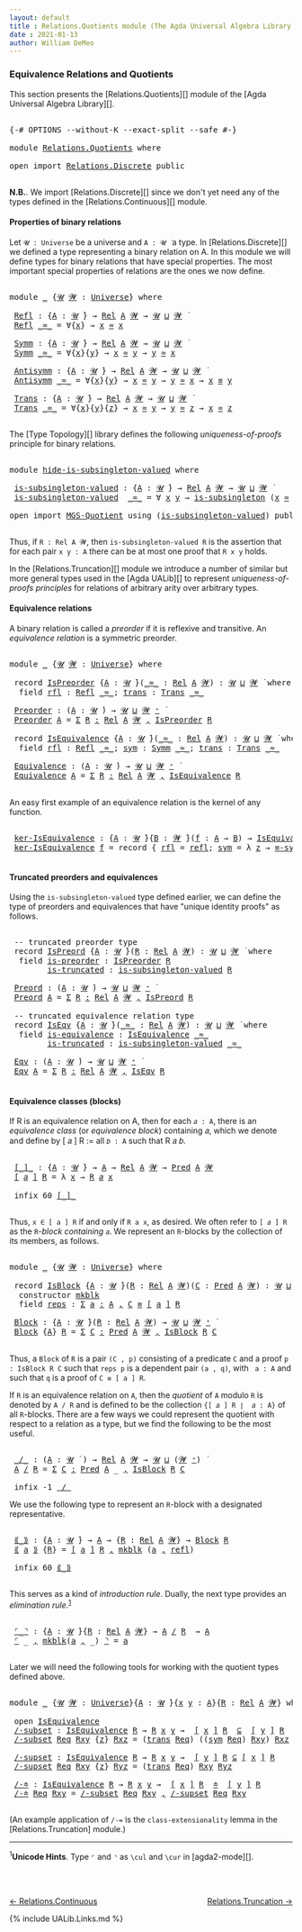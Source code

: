 ```yaml
---
layout: default
title : Relations.Quotients module (The Agda Universal Algebra Library)
date : 2021-01-13
author: William DeMeo
---
```


### <a id="equivalence-relations-and-quotients">Equivalence Relations and Quotients</a>

This section presents the [Relations.Quotients][] module of the [Agda Universal Algebra Library][].

<pre class="Agda">

<a id="342" class="Symbol">{-#</a> <a id="346" class="Keyword">OPTIONS</a> <a id="354" class="Pragma">--without-K</a> <a id="366" class="Pragma">--exact-split</a> <a id="380" class="Pragma">--safe</a> <a id="387" class="Symbol">#-}</a>

<a id="392" class="Keyword">module</a> <a id="399" href="Relations.Quotients.html" class="Module">Relations.Quotients</a> <a id="419" class="Keyword">where</a>

<a id="426" class="Keyword">open</a> <a id="431" class="Keyword">import</a> <a id="438" href="Relations.Discrete.html" class="Module">Relations.Discrete</a> <a id="457" class="Keyword">public</a>

</pre>

**N.B.**. We import [Relations.Discrete][] since we don't yet need any of the types defined in the [Relations.Continuous][] module.


#### <a id="properties-of-binary-relations">Properties of binary relations</a>

Let `𝓤 : Universe` be a universe and `A : 𝓤 ̇` a type.  In [Relations.Discrete][] we defined a type representing a binary relation on A.  In this module we will define types for binary relations that have special properties. The most important special properties of relations are the ones we now define.

<pre class="Agda">

<a id="1010" class="Keyword">module</a> <a id="1017" href="Relations.Quotients.html#1017" class="Module">_</a> <a id="1019" class="Symbol">{</a><a id="1020" href="Relations.Quotients.html#1020" class="Bound">𝓤</a> <a id="1022" href="Relations.Quotients.html#1022" class="Bound">𝓦</a> <a id="1024" class="Symbol">:</a> <a id="1026" href="Universes.html#205" class="Postulate">Universe</a><a id="1034" class="Symbol">}</a> <a id="1036" class="Keyword">where</a>

 <a id="1044" href="Relations.Quotients.html#1044" class="Function">Refl</a> <a id="1049" class="Symbol">:</a> <a id="1051" class="Symbol">{</a><a id="1052" href="Relations.Quotients.html#1052" class="Bound">A</a> <a id="1054" class="Symbol">:</a> <a id="1056" href="Relations.Quotients.html#1020" class="Bound">𝓤</a> <a id="1058" href="Universes.html#403" class="Function Operator">̇</a><a id="1059" class="Symbol">}</a> <a id="1061" class="Symbol">→</a> <a id="1063" href="Relations.Discrete.html#6780" class="Function">Rel</a> <a id="1067" href="Relations.Quotients.html#1052" class="Bound">A</a> <a id="1069" href="Relations.Quotients.html#1022" class="Bound">𝓦</a> <a id="1071" class="Symbol">→</a> <a id="1073" href="Relations.Quotients.html#1020" class="Bound">𝓤</a> <a id="1075" href="Agda.Primitive.html#636" class="Primitive Operator">⊔</a> <a id="1077" href="Relations.Quotients.html#1022" class="Bound">𝓦</a> <a id="1079" href="Universes.html#403" class="Function Operator">̇</a>
 <a id="1082" href="Relations.Quotients.html#1044" class="Function">Refl</a> <a id="1087" href="Relations.Quotients.html#1087" class="Bound Operator">_≈_</a> <a id="1091" class="Symbol">=</a> <a id="1093" class="Symbol">∀{</a><a id="1095" href="Relations.Quotients.html#1095" class="Bound">x</a><a id="1096" class="Symbol">}</a> <a id="1098" class="Symbol">→</a> <a id="1100" href="Relations.Quotients.html#1095" class="Bound">x</a> <a id="1102" href="Relations.Quotients.html#1087" class="Bound Operator">≈</a> <a id="1104" href="Relations.Quotients.html#1095" class="Bound">x</a>

 <a id="1108" href="Relations.Quotients.html#1108" class="Function">Symm</a> <a id="1113" class="Symbol">:</a> <a id="1115" class="Symbol">{</a><a id="1116" href="Relations.Quotients.html#1116" class="Bound">A</a> <a id="1118" class="Symbol">:</a> <a id="1120" href="Relations.Quotients.html#1020" class="Bound">𝓤</a> <a id="1122" href="Universes.html#403" class="Function Operator">̇</a><a id="1123" class="Symbol">}</a> <a id="1125" class="Symbol">→</a> <a id="1127" href="Relations.Discrete.html#6780" class="Function">Rel</a> <a id="1131" href="Relations.Quotients.html#1116" class="Bound">A</a> <a id="1133" href="Relations.Quotients.html#1022" class="Bound">𝓦</a> <a id="1135" class="Symbol">→</a> <a id="1137" href="Relations.Quotients.html#1020" class="Bound">𝓤</a> <a id="1139" href="Agda.Primitive.html#636" class="Primitive Operator">⊔</a> <a id="1141" href="Relations.Quotients.html#1022" class="Bound">𝓦</a> <a id="1143" href="Universes.html#403" class="Function Operator">̇</a>
 <a id="1146" href="Relations.Quotients.html#1108" class="Function">Symm</a> <a id="1151" href="Relations.Quotients.html#1151" class="Bound Operator">_≈_</a> <a id="1155" class="Symbol">=</a> <a id="1157" class="Symbol">∀{</a><a id="1159" href="Relations.Quotients.html#1159" class="Bound">x</a><a id="1160" class="Symbol">}{</a><a id="1162" href="Relations.Quotients.html#1162" class="Bound">y</a><a id="1163" class="Symbol">}</a> <a id="1165" class="Symbol">→</a> <a id="1167" href="Relations.Quotients.html#1159" class="Bound">x</a> <a id="1169" href="Relations.Quotients.html#1151" class="Bound Operator">≈</a> <a id="1171" href="Relations.Quotients.html#1162" class="Bound">y</a> <a id="1173" class="Symbol">→</a> <a id="1175" href="Relations.Quotients.html#1162" class="Bound">y</a> <a id="1177" href="Relations.Quotients.html#1151" class="Bound Operator">≈</a> <a id="1179" href="Relations.Quotients.html#1159" class="Bound">x</a>

 <a id="1183" href="Relations.Quotients.html#1183" class="Function">Antisymm</a> <a id="1192" class="Symbol">:</a> <a id="1194" class="Symbol">{</a><a id="1195" href="Relations.Quotients.html#1195" class="Bound">A</a> <a id="1197" class="Symbol">:</a> <a id="1199" href="Relations.Quotients.html#1020" class="Bound">𝓤</a> <a id="1201" href="Universes.html#403" class="Function Operator">̇</a><a id="1202" class="Symbol">}</a> <a id="1204" class="Symbol">→</a> <a id="1206" href="Relations.Discrete.html#6780" class="Function">Rel</a> <a id="1210" href="Relations.Quotients.html#1195" class="Bound">A</a> <a id="1212" href="Relations.Quotients.html#1022" class="Bound">𝓦</a> <a id="1214" class="Symbol">→</a> <a id="1216" href="Relations.Quotients.html#1020" class="Bound">𝓤</a> <a id="1218" href="Agda.Primitive.html#636" class="Primitive Operator">⊔</a> <a id="1220" href="Relations.Quotients.html#1022" class="Bound">𝓦</a> <a id="1222" href="Universes.html#403" class="Function Operator">̇</a>
 <a id="1225" href="Relations.Quotients.html#1183" class="Function">Antisymm</a> <a id="1234" href="Relations.Quotients.html#1234" class="Bound Operator">_≈_</a> <a id="1238" class="Symbol">=</a> <a id="1240" class="Symbol">∀{</a><a id="1242" href="Relations.Quotients.html#1242" class="Bound">x</a><a id="1243" class="Symbol">}{</a><a id="1245" href="Relations.Quotients.html#1245" class="Bound">y</a><a id="1246" class="Symbol">}</a> <a id="1248" class="Symbol">→</a> <a id="1250" href="Relations.Quotients.html#1242" class="Bound">x</a> <a id="1252" href="Relations.Quotients.html#1234" class="Bound Operator">≈</a> <a id="1254" href="Relations.Quotients.html#1245" class="Bound">y</a> <a id="1256" class="Symbol">→</a> <a id="1258" href="Relations.Quotients.html#1245" class="Bound">y</a> <a id="1260" href="Relations.Quotients.html#1234" class="Bound Operator">≈</a> <a id="1262" href="Relations.Quotients.html#1242" class="Bound">x</a> <a id="1264" class="Symbol">→</a> <a id="1266" href="Relations.Quotients.html#1242" class="Bound">x</a> <a id="1268" href="Overture.Equality.html#2388" class="Datatype Operator">≡</a> <a id="1270" href="Relations.Quotients.html#1245" class="Bound">y</a>

 <a id="1274" href="Relations.Quotients.html#1274" class="Function">Trans</a> <a id="1280" class="Symbol">:</a> <a id="1282" class="Symbol">{</a><a id="1283" href="Relations.Quotients.html#1283" class="Bound">A</a> <a id="1285" class="Symbol">:</a> <a id="1287" href="Relations.Quotients.html#1020" class="Bound">𝓤</a> <a id="1289" href="Universes.html#403" class="Function Operator">̇</a><a id="1290" class="Symbol">}</a> <a id="1292" class="Symbol">→</a> <a id="1294" href="Relations.Discrete.html#6780" class="Function">Rel</a> <a id="1298" href="Relations.Quotients.html#1283" class="Bound">A</a> <a id="1300" href="Relations.Quotients.html#1022" class="Bound">𝓦</a> <a id="1302" class="Symbol">→</a> <a id="1304" href="Relations.Quotients.html#1020" class="Bound">𝓤</a> <a id="1306" href="Agda.Primitive.html#636" class="Primitive Operator">⊔</a> <a id="1308" href="Relations.Quotients.html#1022" class="Bound">𝓦</a> <a id="1310" href="Universes.html#403" class="Function Operator">̇</a>
 <a id="1313" href="Relations.Quotients.html#1274" class="Function">Trans</a> <a id="1319" href="Relations.Quotients.html#1319" class="Bound Operator">_≈_</a> <a id="1323" class="Symbol">=</a> <a id="1325" class="Symbol">∀{</a><a id="1327" href="Relations.Quotients.html#1327" class="Bound">x</a><a id="1328" class="Symbol">}{</a><a id="1330" href="Relations.Quotients.html#1330" class="Bound">y</a><a id="1331" class="Symbol">}{</a><a id="1333" href="Relations.Quotients.html#1333" class="Bound">z</a><a id="1334" class="Symbol">}</a> <a id="1336" class="Symbol">→</a> <a id="1338" href="Relations.Quotients.html#1327" class="Bound">x</a> <a id="1340" href="Relations.Quotients.html#1319" class="Bound Operator">≈</a> <a id="1342" href="Relations.Quotients.html#1330" class="Bound">y</a> <a id="1344" class="Symbol">→</a> <a id="1346" href="Relations.Quotients.html#1330" class="Bound">y</a> <a id="1348" href="Relations.Quotients.html#1319" class="Bound Operator">≈</a> <a id="1350" href="Relations.Quotients.html#1333" class="Bound">z</a> <a id="1352" class="Symbol">→</a> <a id="1354" href="Relations.Quotients.html#1327" class="Bound">x</a> <a id="1356" href="Relations.Quotients.html#1319" class="Bound Operator">≈</a> <a id="1358" href="Relations.Quotients.html#1333" class="Bound">z</a>

</pre>

The [Type Topology][] library defines the following *uniqueness-of-proofs* principle for binary relations.

<pre class="Agda">

<a id="1495" class="Keyword">module</a> <a id="hide-is-subsingleton-valued"></a><a id="1502" href="Relations.Quotients.html#1502" class="Module">hide-is-subsingleton-valued</a> <a id="1530" class="Keyword">where</a>

 <a id="hide-is-subsingleton-valued.is-subsingleton-valued"></a><a id="1538" href="Relations.Quotients.html#1538" class="Function">is-subsingleton-valued</a> <a id="1561" class="Symbol">:</a> <a id="1563" class="Symbol">{</a><a id="1564" href="Relations.Quotients.html#1564" class="Bound">A</a> <a id="1566" class="Symbol">:</a> <a id="1568" href="Universes.html#260" class="Generalizable">𝓤</a> <a id="1570" href="Universes.html#403" class="Function Operator">̇</a><a id="1571" class="Symbol">}</a> <a id="1573" class="Symbol">→</a> <a id="1575" href="Relations.Discrete.html#6780" class="Function">Rel</a> <a id="1579" href="Relations.Quotients.html#1564" class="Bound">A</a> <a id="1581" href="Universes.html#264" class="Generalizable">𝓦</a> <a id="1583" class="Symbol">→</a> <a id="1585" href="Universes.html#260" class="Generalizable">𝓤</a> <a id="1587" href="Agda.Primitive.html#636" class="Primitive Operator">⊔</a> <a id="1589" href="Universes.html#264" class="Generalizable">𝓦</a> <a id="1591" href="Universes.html#403" class="Function Operator">̇</a>
 <a id="1594" href="Relations.Quotients.html#1538" class="Function">is-subsingleton-valued</a>  <a id="1618" href="Relations.Quotients.html#1618" class="Bound Operator">_≈_</a> <a id="1622" class="Symbol">=</a> <a id="1624" class="Symbol">∀</a> <a id="1626" href="Relations.Quotients.html#1626" class="Bound">x</a> <a id="1628" href="Relations.Quotients.html#1628" class="Bound">y</a> <a id="1630" class="Symbol">→</a> <a id="1632" href="MGS-Basic-UF.html#743" class="Function">is-subsingleton</a> <a id="1648" class="Symbol">(</a><a id="1649" href="Relations.Quotients.html#1626" class="Bound">x</a> <a id="1651" href="Relations.Quotients.html#1618" class="Bound Operator">≈</a> <a id="1653" href="Relations.Quotients.html#1628" class="Bound">y</a><a id="1654" class="Symbol">)</a>

<a id="1657" class="Keyword">open</a> <a id="1662" class="Keyword">import</a> <a id="1669" href="MGS-Quotient.html" class="Module">MGS-Quotient</a> <a id="1682" class="Keyword">using</a> <a id="1688" class="Symbol">(</a><a id="1689" href="MGS-Quotient.html#398" class="Function">is-subsingleton-valued</a><a id="1711" class="Symbol">)</a> <a id="1713" class="Keyword">public</a>

</pre>

Thus, if `R : Rel A 𝓦`, then `is-subsingleton-valued R` is the assertion that for each pair `x y : A` there can be at most one proof that `R x y` holds.

In the [Relations.Truncation][] module we introduce a number of similar but more general types used in the [Agda UALib][] to represent *uniqueness-of-proofs principles* for relations of arbitrary arity over arbitrary types.


#### <a id="equivalence-classes">Equivalence relations</a>

A binary relation is called a *preorder* if it is reflexive and transitive. An *equivalence relation* is a symmetric preorder.


<pre class="Agda">

<a id="2316" class="Keyword">module</a> <a id="2323" href="Relations.Quotients.html#2323" class="Module">_</a> <a id="2325" class="Symbol">{</a><a id="2326" href="Relations.Quotients.html#2326" class="Bound">𝓤</a> <a id="2328" href="Relations.Quotients.html#2328" class="Bound">𝓦</a> <a id="2330" class="Symbol">:</a> <a id="2332" href="Universes.html#205" class="Postulate">Universe</a><a id="2340" class="Symbol">}</a> <a id="2342" class="Keyword">where</a>

 <a id="2350" class="Keyword">record</a> <a id="2357" href="Relations.Quotients.html#2357" class="Record">IsPreorder</a> <a id="2368" class="Symbol">{</a><a id="2369" href="Relations.Quotients.html#2369" class="Bound">A</a> <a id="2371" class="Symbol">:</a> <a id="2373" href="Relations.Quotients.html#2326" class="Bound">𝓤</a> <a id="2375" href="Universes.html#403" class="Function Operator">̇</a><a id="2376" class="Symbol">}(</a><a id="2378" href="Relations.Quotients.html#2378" class="Bound Operator">_≈_</a> <a id="2382" class="Symbol">:</a> <a id="2384" href="Relations.Discrete.html#6780" class="Function">Rel</a> <a id="2388" href="Relations.Quotients.html#2369" class="Bound">A</a> <a id="2390" href="Relations.Quotients.html#2328" class="Bound">𝓦</a><a id="2391" class="Symbol">)</a> <a id="2393" class="Symbol">:</a> <a id="2395" href="Relations.Quotients.html#2326" class="Bound">𝓤</a> <a id="2397" href="Agda.Primitive.html#636" class="Primitive Operator">⊔</a> <a id="2399" href="Relations.Quotients.html#2328" class="Bound">𝓦</a> <a id="2401" href="Universes.html#403" class="Function Operator">̇</a> <a id="2403" class="Keyword">where</a>
  <a id="2411" class="Keyword">field</a> <a id="2417" href="Relations.Quotients.html#2417" class="Field">rfl</a> <a id="2421" class="Symbol">:</a> <a id="2423" href="Relations.Quotients.html#1044" class="Function">Refl</a> <a id="2428" href="Relations.Quotients.html#2378" class="Bound Operator">_≈_</a><a id="2431" class="Symbol">;</a> <a id="2433" href="Relations.Quotients.html#2433" class="Field">trans</a> <a id="2439" class="Symbol">:</a> <a id="2441" href="Relations.Quotients.html#1274" class="Function">Trans</a> <a id="2447" href="Relations.Quotients.html#2378" class="Bound Operator">_≈_</a>

 <a id="2453" href="Relations.Quotients.html#2453" class="Function">Preorder</a> <a id="2462" class="Symbol">:</a> <a id="2464" class="Symbol">(</a><a id="2465" href="Relations.Quotients.html#2465" class="Bound">A</a> <a id="2467" class="Symbol">:</a> <a id="2469" href="Relations.Quotients.html#2326" class="Bound">𝓤</a> <a id="2471" href="Universes.html#403" class="Function Operator">̇</a><a id="2472" class="Symbol">)</a> <a id="2474" class="Symbol">→</a> <a id="2476" href="Relations.Quotients.html#2326" class="Bound">𝓤</a> <a id="2478" href="Agda.Primitive.html#636" class="Primitive Operator">⊔</a> <a id="2480" href="Relations.Quotients.html#2328" class="Bound">𝓦</a> <a id="2482" href="Universes.html#181" class="Primitive Operator">⁺</a> <a id="2484" href="Universes.html#403" class="Function Operator">̇</a>
 <a id="2487" href="Relations.Quotients.html#2453" class="Function">Preorder</a> <a id="2496" href="Relations.Quotients.html#2496" class="Bound">A</a> <a id="2498" class="Symbol">=</a> <a id="2500" href="MGS-MLTT.html#3074" class="Function">Σ</a> <a id="2502" href="Relations.Quotients.html#2502" class="Bound">R</a> <a id="2504" href="MGS-MLTT.html#3074" class="Function">꞉</a> <a id="2506" href="Relations.Discrete.html#6780" class="Function">Rel</a> <a id="2510" href="Relations.Quotients.html#2496" class="Bound">A</a> <a id="2512" href="Relations.Quotients.html#2328" class="Bound">𝓦</a> <a id="2514" href="MGS-MLTT.html#3074" class="Function">,</a> <a id="2516" href="Relations.Quotients.html#2357" class="Record">IsPreorder</a> <a id="2527" href="Relations.Quotients.html#2502" class="Bound">R</a>

 <a id="2531" class="Keyword">record</a> <a id="2538" href="Relations.Quotients.html#2538" class="Record">IsEquivalence</a> <a id="2552" class="Symbol">{</a><a id="2553" href="Relations.Quotients.html#2553" class="Bound">A</a> <a id="2555" class="Symbol">:</a> <a id="2557" href="Relations.Quotients.html#2326" class="Bound">𝓤</a> <a id="2559" href="Universes.html#403" class="Function Operator">̇</a><a id="2560" class="Symbol">}(</a><a id="2562" href="Relations.Quotients.html#2562" class="Bound Operator">_≈_</a> <a id="2566" class="Symbol">:</a> <a id="2568" href="Relations.Discrete.html#6780" class="Function">Rel</a> <a id="2572" href="Relations.Quotients.html#2553" class="Bound">A</a> <a id="2574" href="Relations.Quotients.html#2328" class="Bound">𝓦</a><a id="2575" class="Symbol">)</a> <a id="2577" class="Symbol">:</a> <a id="2579" href="Relations.Quotients.html#2326" class="Bound">𝓤</a> <a id="2581" href="Agda.Primitive.html#636" class="Primitive Operator">⊔</a> <a id="2583" href="Relations.Quotients.html#2328" class="Bound">𝓦</a> <a id="2585" href="Universes.html#403" class="Function Operator">̇</a> <a id="2587" class="Keyword">where</a>
  <a id="2595" class="Keyword">field</a> <a id="2601" href="Relations.Quotients.html#2601" class="Field">rfl</a> <a id="2605" class="Symbol">:</a> <a id="2607" href="Relations.Quotients.html#1044" class="Function">Refl</a> <a id="2612" href="Relations.Quotients.html#2562" class="Bound Operator">_≈_</a><a id="2615" class="Symbol">;</a> <a id="2617" href="Relations.Quotients.html#2617" class="Field">sym</a> <a id="2621" class="Symbol">:</a> <a id="2623" href="Relations.Quotients.html#1108" class="Function">Symm</a> <a id="2628" href="Relations.Quotients.html#2562" class="Bound Operator">_≈_</a><a id="2631" class="Symbol">;</a> <a id="2633" href="Relations.Quotients.html#2633" class="Field">trans</a> <a id="2639" class="Symbol">:</a> <a id="2641" href="Relations.Quotients.html#1274" class="Function">Trans</a> <a id="2647" href="Relations.Quotients.html#2562" class="Bound Operator">_≈_</a>

 <a id="2653" href="Relations.Quotients.html#2653" class="Function">Equivalence</a> <a id="2665" class="Symbol">:</a> <a id="2667" class="Symbol">(</a><a id="2668" href="Relations.Quotients.html#2668" class="Bound">A</a> <a id="2670" class="Symbol">:</a> <a id="2672" href="Relations.Quotients.html#2326" class="Bound">𝓤</a> <a id="2674" href="Universes.html#403" class="Function Operator">̇</a><a id="2675" class="Symbol">)</a> <a id="2677" class="Symbol">→</a> <a id="2679" href="Relations.Quotients.html#2326" class="Bound">𝓤</a> <a id="2681" href="Agda.Primitive.html#636" class="Primitive Operator">⊔</a> <a id="2683" href="Relations.Quotients.html#2328" class="Bound">𝓦</a> <a id="2685" href="Universes.html#181" class="Primitive Operator">⁺</a> <a id="2687" href="Universes.html#403" class="Function Operator">̇</a>
 <a id="2690" href="Relations.Quotients.html#2653" class="Function">Equivalence</a> <a id="2702" href="Relations.Quotients.html#2702" class="Bound">A</a> <a id="2704" class="Symbol">=</a> <a id="2706" href="MGS-MLTT.html#3074" class="Function">Σ</a> <a id="2708" href="Relations.Quotients.html#2708" class="Bound">R</a> <a id="2710" href="MGS-MLTT.html#3074" class="Function">꞉</a> <a id="2712" href="Relations.Discrete.html#6780" class="Function">Rel</a> <a id="2716" href="Relations.Quotients.html#2702" class="Bound">A</a> <a id="2718" href="Relations.Quotients.html#2328" class="Bound">𝓦</a> <a id="2720" href="MGS-MLTT.html#3074" class="Function">,</a> <a id="2722" href="Relations.Quotients.html#2538" class="Record">IsEquivalence</a> <a id="2736" href="Relations.Quotients.html#2708" class="Bound">R</a>

</pre>

An easy first example of an equivalence relation is the kernel of any function.

<pre class="Agda">

 <a id="2847" href="Relations.Quotients.html#2847" class="Function">ker-IsEquivalence</a> <a id="2865" class="Symbol">:</a> <a id="2867" class="Symbol">{</a><a id="2868" href="Relations.Quotients.html#2868" class="Bound">A</a> <a id="2870" class="Symbol">:</a> <a id="2872" href="Relations.Quotients.html#2326" class="Bound">𝓤</a> <a id="2874" href="Universes.html#403" class="Function Operator">̇</a><a id="2875" class="Symbol">}{</a><a id="2877" href="Relations.Quotients.html#2877" class="Bound">B</a> <a id="2879" class="Symbol">:</a> <a id="2881" href="Relations.Quotients.html#2328" class="Bound">𝓦</a> <a id="2883" href="Universes.html#403" class="Function Operator">̇</a><a id="2884" class="Symbol">}(</a><a id="2886" href="Relations.Quotients.html#2886" class="Bound">f</a> <a id="2888" class="Symbol">:</a> <a id="2890" href="Relations.Quotients.html#2868" class="Bound">A</a> <a id="2892" class="Symbol">→</a> <a id="2894" href="Relations.Quotients.html#2877" class="Bound">B</a><a id="2895" class="Symbol">)</a> <a id="2897" class="Symbol">→</a> <a id="2899" href="Relations.Quotients.html#2538" class="Record">IsEquivalence</a> <a id="2913" class="Symbol">(</a><a id="2914" href="Relations.Discrete.html#7316" class="Function">ker</a> <a id="2918" href="Relations.Quotients.html#2886" class="Bound">f</a><a id="2919" class="Symbol">)</a>
 <a id="2922" href="Relations.Quotients.html#2847" class="Function">ker-IsEquivalence</a> <a id="2940" href="Relations.Quotients.html#2940" class="Bound">f</a> <a id="2942" class="Symbol">=</a> <a id="2944" class="Keyword">record</a> <a id="2951" class="Symbol">{</a> <a id="2953" href="Relations.Quotients.html#2601" class="Field">rfl</a> <a id="2957" class="Symbol">=</a> <a id="2959" href="Identity-Type.html#162" class="InductiveConstructor">refl</a><a id="2963" class="Symbol">;</a> <a id="2965" href="Relations.Quotients.html#2617" class="Field">sym</a> <a id="2969" class="Symbol">=</a> <a id="2971" class="Symbol">λ</a> <a id="2973" href="Relations.Quotients.html#2973" class="Bound">z</a> <a id="2975" class="Symbol">→</a> <a id="2977" href="Overture.Equality.html#2942" class="Function">≡-sym</a> <a id="2983" href="Relations.Quotients.html#2973" class="Bound">z</a> <a id="2985" class="Symbol">;</a> <a id="2987" href="Relations.Quotients.html#2633" class="Field">trans</a> <a id="2993" class="Symbol">=</a> <a id="2995" class="Symbol">λ</a> <a id="2997" href="Relations.Quotients.html#2997" class="Bound">p</a> <a id="2999" href="Relations.Quotients.html#2999" class="Bound">q</a> <a id="3001" class="Symbol">→</a> <a id="3003" href="Overture.Equality.html#3101" class="Function">≡-trans</a> <a id="3011" href="Relations.Quotients.html#2997" class="Bound">p</a> <a id="3013" href="Relations.Quotients.html#2999" class="Bound">q</a> <a id="3015" class="Symbol">}</a>

</pre>

#### Truncated preorders and equivalences

Using the `is-subsingleton-valued` type defined earlier, we can define the type of preorders and equivalences that have "unique identity proofs" as follows.

<pre class="Agda">

 <a id="3246" class="Comment">-- truncated preorder type</a>
 <a id="3274" class="Keyword">record</a> <a id="3281" href="Relations.Quotients.html#3281" class="Record">IsPreord</a> <a id="3290" class="Symbol">{</a><a id="3291" href="Relations.Quotients.html#3291" class="Bound">A</a> <a id="3293" class="Symbol">:</a> <a id="3295" href="Relations.Quotients.html#2326" class="Bound">𝓤</a> <a id="3297" href="Universes.html#403" class="Function Operator">̇</a><a id="3298" class="Symbol">}(</a><a id="3300" href="Relations.Quotients.html#3300" class="Bound">R</a> <a id="3302" class="Symbol">:</a> <a id="3304" href="Relations.Discrete.html#6780" class="Function">Rel</a> <a id="3308" href="Relations.Quotients.html#3291" class="Bound">A</a> <a id="3310" href="Relations.Quotients.html#2328" class="Bound">𝓦</a><a id="3311" class="Symbol">)</a> <a id="3313" class="Symbol">:</a> <a id="3315" href="Relations.Quotients.html#2326" class="Bound">𝓤</a> <a id="3317" href="Agda.Primitive.html#636" class="Primitive Operator">⊔</a> <a id="3319" href="Relations.Quotients.html#2328" class="Bound">𝓦</a> <a id="3321" href="Universes.html#403" class="Function Operator">̇</a> <a id="3323" class="Keyword">where</a>
  <a id="3331" class="Keyword">field</a> <a id="3337" href="Relations.Quotients.html#3337" class="Field">is-preorder</a> <a id="3349" class="Symbol">:</a> <a id="3351" href="Relations.Quotients.html#2357" class="Record">IsPreorder</a> <a id="3362" href="Relations.Quotients.html#3300" class="Bound">R</a>
        <a id="3372" href="Relations.Quotients.html#3372" class="Field">is-truncated</a> <a id="3385" class="Symbol">:</a> <a id="3387" href="MGS-Quotient.html#398" class="Function">is-subsingleton-valued</a> <a id="3410" href="Relations.Quotients.html#3300" class="Bound">R</a>

 <a id="3414" href="Relations.Quotients.html#3414" class="Function">Preord</a> <a id="3421" class="Symbol">:</a> <a id="3423" class="Symbol">(</a><a id="3424" href="Relations.Quotients.html#3424" class="Bound">A</a> <a id="3426" class="Symbol">:</a> <a id="3428" href="Relations.Quotients.html#2326" class="Bound">𝓤</a> <a id="3430" href="Universes.html#403" class="Function Operator">̇</a><a id="3431" class="Symbol">)</a> <a id="3433" class="Symbol">→</a> <a id="3435" href="Relations.Quotients.html#2326" class="Bound">𝓤</a> <a id="3437" href="Agda.Primitive.html#636" class="Primitive Operator">⊔</a> <a id="3439" href="Relations.Quotients.html#2328" class="Bound">𝓦</a> <a id="3441" href="Universes.html#181" class="Primitive Operator">⁺</a> <a id="3443" href="Universes.html#403" class="Function Operator">̇</a>
 <a id="3446" href="Relations.Quotients.html#3414" class="Function">Preord</a> <a id="3453" href="Relations.Quotients.html#3453" class="Bound">A</a> <a id="3455" class="Symbol">=</a> <a id="3457" href="MGS-MLTT.html#3074" class="Function">Σ</a> <a id="3459" href="Relations.Quotients.html#3459" class="Bound">R</a> <a id="3461" href="MGS-MLTT.html#3074" class="Function">꞉</a> <a id="3463" href="Relations.Discrete.html#6780" class="Function">Rel</a> <a id="3467" href="Relations.Quotients.html#3453" class="Bound">A</a> <a id="3469" href="Relations.Quotients.html#2328" class="Bound">𝓦</a> <a id="3471" href="MGS-MLTT.html#3074" class="Function">,</a> <a id="3473" href="Relations.Quotients.html#3281" class="Record">IsPreord</a> <a id="3482" href="Relations.Quotients.html#3459" class="Bound">R</a>

 <a id="3486" class="Comment">-- truncated equivalence relation type</a>
 <a id="3526" class="Keyword">record</a> <a id="3533" href="Relations.Quotients.html#3533" class="Record">IsEqv</a> <a id="3539" class="Symbol">{</a><a id="3540" href="Relations.Quotients.html#3540" class="Bound">A</a> <a id="3542" class="Symbol">:</a> <a id="3544" href="Relations.Quotients.html#2326" class="Bound">𝓤</a> <a id="3546" href="Universes.html#403" class="Function Operator">̇</a><a id="3547" class="Symbol">}(</a><a id="3549" href="Relations.Quotients.html#3549" class="Bound Operator">_≈_</a> <a id="3553" class="Symbol">:</a> <a id="3555" href="Relations.Discrete.html#6780" class="Function">Rel</a> <a id="3559" href="Relations.Quotients.html#3540" class="Bound">A</a> <a id="3561" href="Relations.Quotients.html#2328" class="Bound">𝓦</a><a id="3562" class="Symbol">)</a> <a id="3564" class="Symbol">:</a> <a id="3566" href="Relations.Quotients.html#2326" class="Bound">𝓤</a> <a id="3568" href="Agda.Primitive.html#636" class="Primitive Operator">⊔</a> <a id="3570" href="Relations.Quotients.html#2328" class="Bound">𝓦</a> <a id="3572" href="Universes.html#403" class="Function Operator">̇</a> <a id="3574" class="Keyword">where</a>
  <a id="3582" class="Keyword">field</a> <a id="3588" href="Relations.Quotients.html#3588" class="Field">is-equivalence</a> <a id="3603" class="Symbol">:</a> <a id="3605" href="Relations.Quotients.html#2538" class="Record">IsEquivalence</a> <a id="3619" href="Relations.Quotients.html#3549" class="Bound Operator">_≈_</a>
        <a id="3631" href="Relations.Quotients.html#3631" class="Field">is-truncated</a> <a id="3644" class="Symbol">:</a> <a id="3646" href="MGS-Quotient.html#398" class="Function">is-subsingleton-valued</a> <a id="3669" href="Relations.Quotients.html#3549" class="Bound Operator">_≈_</a>

 <a id="3675" href="Relations.Quotients.html#3675" class="Function">Eqv</a> <a id="3679" class="Symbol">:</a> <a id="3681" class="Symbol">(</a><a id="3682" href="Relations.Quotients.html#3682" class="Bound">A</a> <a id="3684" class="Symbol">:</a> <a id="3686" href="Relations.Quotients.html#2326" class="Bound">𝓤</a> <a id="3688" href="Universes.html#403" class="Function Operator">̇</a><a id="3689" class="Symbol">)</a> <a id="3691" class="Symbol">→</a> <a id="3693" href="Relations.Quotients.html#2326" class="Bound">𝓤</a> <a id="3695" href="Agda.Primitive.html#636" class="Primitive Operator">⊔</a> <a id="3697" href="Relations.Quotients.html#2328" class="Bound">𝓦</a> <a id="3699" href="Universes.html#181" class="Primitive Operator">⁺</a> <a id="3701" href="Universes.html#403" class="Function Operator">̇</a>
 <a id="3704" href="Relations.Quotients.html#3675" class="Function">Eqv</a> <a id="3708" href="Relations.Quotients.html#3708" class="Bound">A</a> <a id="3710" class="Symbol">=</a> <a id="3712" href="MGS-MLTT.html#3074" class="Function">Σ</a> <a id="3714" href="Relations.Quotients.html#3714" class="Bound">R</a> <a id="3716" href="MGS-MLTT.html#3074" class="Function">꞉</a> <a id="3718" href="Relations.Discrete.html#6780" class="Function">Rel</a> <a id="3722" href="Relations.Quotients.html#3708" class="Bound">A</a> <a id="3724" href="Relations.Quotients.html#2328" class="Bound">𝓦</a> <a id="3726" href="MGS-MLTT.html#3074" class="Function">,</a> <a id="3728" href="Relations.Quotients.html#3533" class="Record">IsEqv</a> <a id="3734" href="Relations.Quotients.html#3714" class="Bound">R</a>

</pre>



#### <a id="equivalence-classes">Equivalence classes (blocks)</a>

If R is an equivalence relation on A, then for each `𝑎 : A`, there is an *equivalence class* (or *equivalence block*) containing 𝑎, which we denote and define by [ 𝑎 ] R := all `𝑏 : A` such that R 𝑎 𝑏.

<pre class="Agda">

 <a id="4036" href="Relations.Quotients.html#4036" class="Function Operator">[_]_</a> <a id="4041" class="Symbol">:</a> <a id="4043" class="Symbol">{</a><a id="4044" href="Relations.Quotients.html#4044" class="Bound">A</a> <a id="4046" class="Symbol">:</a> <a id="4048" href="Relations.Quotients.html#2326" class="Bound">𝓤</a> <a id="4050" href="Universes.html#403" class="Function Operator">̇</a><a id="4051" class="Symbol">}</a> <a id="4053" class="Symbol">→</a> <a id="4055" href="Relations.Quotients.html#4044" class="Bound">A</a> <a id="4057" class="Symbol">→</a> <a id="4059" href="Relations.Discrete.html#6780" class="Function">Rel</a> <a id="4063" href="Relations.Quotients.html#4044" class="Bound">A</a> <a id="4065" href="Relations.Quotients.html#2328" class="Bound">𝓦</a> <a id="4067" class="Symbol">→</a> <a id="4069" href="Relations.Discrete.html#1534" class="Function">Pred</a> <a id="4074" href="Relations.Quotients.html#4044" class="Bound">A</a> <a id="4076" href="Relations.Quotients.html#2328" class="Bound">𝓦</a>
 <a id="4079" href="Relations.Quotients.html#4036" class="Function Operator">[</a> <a id="4081" href="Relations.Quotients.html#4081" class="Bound">𝑎</a> <a id="4083" href="Relations.Quotients.html#4036" class="Function Operator">]</a> <a id="4085" href="Relations.Quotients.html#4085" class="Bound">R</a> <a id="4087" class="Symbol">=</a> <a id="4089" class="Symbol">λ</a> <a id="4091" href="Relations.Quotients.html#4091" class="Bound">x</a> <a id="4093" class="Symbol">→</a> <a id="4095" href="Relations.Quotients.html#4085" class="Bound">R</a> <a id="4097" href="Relations.Quotients.html#4081" class="Bound">𝑎</a> <a id="4099" href="Relations.Quotients.html#4091" class="Bound">x</a>

 <a id="4103" class="Keyword">infix</a> <a id="4109" class="Number">60</a> <a id="4112" href="Relations.Quotients.html#4036" class="Function Operator">[_]_</a>

</pre>


Thus, `x ∈ [ a ] R` if and only if `R a x`, as desired.  We often refer to `[ 𝑎 ] R` as the `R`-*block containing* `𝑎`. We represent an `R`-blocks by the collection of its members, as follows.

<pre class="Agda">

<a id="4339" class="Keyword">module</a> <a id="4346" href="Relations.Quotients.html#4346" class="Module">_</a> <a id="4348" class="Symbol">{</a><a id="4349" href="Relations.Quotients.html#4349" class="Bound">𝓤</a> <a id="4351" href="Relations.Quotients.html#4351" class="Bound">𝓦</a> <a id="4353" class="Symbol">:</a> <a id="4355" href="Universes.html#205" class="Postulate">Universe</a><a id="4363" class="Symbol">}</a> <a id="4365" class="Keyword">where</a>

 <a id="4373" class="Keyword">record</a> <a id="4380" href="Relations.Quotients.html#4380" class="Record">IsBlock</a> <a id="4388" class="Symbol">{</a><a id="4389" href="Relations.Quotients.html#4389" class="Bound">A</a> <a id="4391" class="Symbol">:</a> <a id="4393" href="Relations.Quotients.html#4349" class="Bound">𝓤</a> <a id="4395" href="Universes.html#403" class="Function Operator">̇</a><a id="4396" class="Symbol">}(</a><a id="4398" href="Relations.Quotients.html#4398" class="Bound">R</a> <a id="4400" class="Symbol">:</a> <a id="4402" href="Relations.Discrete.html#6780" class="Function">Rel</a> <a id="4406" href="Relations.Quotients.html#4389" class="Bound">A</a> <a id="4408" href="Relations.Quotients.html#4351" class="Bound">𝓦</a><a id="4409" class="Symbol">)(</a><a id="4411" href="Relations.Quotients.html#4411" class="Bound">C</a> <a id="4413" class="Symbol">:</a> <a id="4415" href="Relations.Discrete.html#1534" class="Function">Pred</a> <a id="4420" href="Relations.Quotients.html#4389" class="Bound">A</a> <a id="4422" href="Relations.Quotients.html#4351" class="Bound">𝓦</a><a id="4423" class="Symbol">)</a> <a id="4425" class="Symbol">:</a> <a id="4427" href="Relations.Quotients.html#4349" class="Bound">𝓤</a> <a id="4429" href="Agda.Primitive.html#636" class="Primitive Operator">⊔</a> <a id="4431" href="Relations.Quotients.html#4351" class="Bound">𝓦</a> <a id="4433" href="Universes.html#181" class="Primitive Operator">⁺</a> <a id="4435" href="Universes.html#403" class="Function Operator">̇</a> <a id="4437" class="Keyword">where</a>
  <a id="4445" class="Keyword">constructor</a> <a id="4457" href="Relations.Quotients.html#4457" class="InductiveConstructor">mkblk</a>
  <a id="4465" class="Keyword">field</a> <a id="4471" href="Relations.Quotients.html#4471" class="Field">reps</a> <a id="4476" class="Symbol">:</a> <a id="4478" href="MGS-MLTT.html#3074" class="Function">Σ</a> <a id="4480" href="Relations.Quotients.html#4480" class="Bound">a</a> <a id="4482" href="MGS-MLTT.html#3074" class="Function">꞉</a> <a id="4484" href="Relations.Quotients.html#4389" class="Bound">A</a> <a id="4486" href="MGS-MLTT.html#3074" class="Function">,</a> <a id="4488" href="Relations.Quotients.html#4411" class="Bound">C</a> <a id="4490" href="Overture.Equality.html#2388" class="Datatype Operator">≡</a> <a id="4492" href="Relations.Quotients.html#4036" class="Function Operator">[</a> <a id="4494" href="Relations.Quotients.html#4480" class="Bound">a</a> <a id="4496" href="Relations.Quotients.html#4036" class="Function Operator">]</a> <a id="4498" href="Relations.Quotients.html#4398" class="Bound">R</a>

 <a id="4502" href="Relations.Quotients.html#4502" class="Function">Block</a> <a id="4508" class="Symbol">:</a> <a id="4510" class="Symbol">{</a><a id="4511" href="Relations.Quotients.html#4511" class="Bound">A</a> <a id="4513" class="Symbol">:</a> <a id="4515" href="Relations.Quotients.html#4349" class="Bound">𝓤</a> <a id="4517" href="Universes.html#403" class="Function Operator">̇</a><a id="4518" class="Symbol">}(</a><a id="4520" href="Relations.Quotients.html#4520" class="Bound">R</a> <a id="4522" class="Symbol">:</a> <a id="4524" href="Relations.Discrete.html#6780" class="Function">Rel</a> <a id="4528" href="Relations.Quotients.html#4511" class="Bound">A</a> <a id="4530" href="Relations.Quotients.html#4351" class="Bound">𝓦</a><a id="4531" class="Symbol">)</a> <a id="4533" class="Symbol">→</a> <a id="4535" href="Relations.Quotients.html#4349" class="Bound">𝓤</a> <a id="4537" href="Agda.Primitive.html#636" class="Primitive Operator">⊔</a> <a id="4539" href="Relations.Quotients.html#4351" class="Bound">𝓦</a> <a id="4541" href="Universes.html#181" class="Primitive Operator">⁺</a> <a id="4543" href="Universes.html#403" class="Function Operator">̇</a>
 <a id="4546" href="Relations.Quotients.html#4502" class="Function">Block</a> <a id="4552" class="Symbol">{</a><a id="4553" href="Relations.Quotients.html#4553" class="Bound">A</a><a id="4554" class="Symbol">}</a> <a id="4556" href="Relations.Quotients.html#4556" class="Bound">R</a> <a id="4558" class="Symbol">=</a> <a id="4560" href="MGS-MLTT.html#3074" class="Function">Σ</a> <a id="4562" href="Relations.Quotients.html#4562" class="Bound">C</a> <a id="4564" href="MGS-MLTT.html#3074" class="Function">꞉</a> <a id="4566" href="Relations.Discrete.html#1534" class="Function">Pred</a> <a id="4571" href="Relations.Quotients.html#4553" class="Bound">A</a> <a id="4573" href="Relations.Quotients.html#4351" class="Bound">𝓦</a> <a id="4575" href="MGS-MLTT.html#3074" class="Function">,</a> <a id="4577" href="Relations.Quotients.html#4380" class="Record">IsBlock</a> <a id="4585" href="Relations.Quotients.html#4556" class="Bound">R</a> <a id="4587" href="Relations.Quotients.html#4562" class="Bound">C</a>

</pre>

Thus, a `Block` of `R` is a pair `(C , p)` consisting of a predicate `C` and a proof `p : IsBlock R C` such that `reps p` is a dependent pair `(a , q)`, with ` a : A` and such that `q` is a proof of `C ≡ [ a ] R`.

If `R` is an equivalence relation on `A`, then the *quotient* of `A` modulo `R` is denoted by `A / R` and is defined to be the collection `{[ 𝑎 ] R ∣  𝑎 : A}` of all `R`-blocks.  There are a few ways we could represent the quotient with respect to a relation as a type, but we find the following to be the most useful.

<pre class="Agda">

 <a id="5152" href="Relations.Quotients.html#5152" class="Function Operator">_/_</a> <a id="5156" class="Symbol">:</a> <a id="5158" class="Symbol">(</a><a id="5159" href="Relations.Quotients.html#5159" class="Bound">A</a> <a id="5161" class="Symbol">:</a> <a id="5163" href="Relations.Quotients.html#4349" class="Bound">𝓤</a> <a id="5165" href="Universes.html#403" class="Function Operator">̇</a> <a id="5167" class="Symbol">)</a> <a id="5169" class="Symbol">→</a> <a id="5171" href="Relations.Discrete.html#6780" class="Function">Rel</a> <a id="5175" href="Relations.Quotients.html#5159" class="Bound">A</a> <a id="5177" href="Relations.Quotients.html#4351" class="Bound">𝓦</a> <a id="5179" class="Symbol">→</a> <a id="5181" href="Relations.Quotients.html#4349" class="Bound">𝓤</a> <a id="5183" href="Agda.Primitive.html#636" class="Primitive Operator">⊔</a> <a id="5185" class="Symbol">(</a><a id="5186" href="Relations.Quotients.html#4351" class="Bound">𝓦</a> <a id="5188" href="Universes.html#181" class="Primitive Operator">⁺</a><a id="5189" class="Symbol">)</a> <a id="5191" href="Universes.html#403" class="Function Operator">̇</a>
 <a id="5194" href="Relations.Quotients.html#5194" class="Bound">A</a> <a id="5196" href="Relations.Quotients.html#5152" class="Function Operator">/</a> <a id="5198" href="Relations.Quotients.html#5198" class="Bound">R</a> <a id="5200" class="Symbol">=</a> <a id="5202" href="MGS-MLTT.html#3074" class="Function">Σ</a> <a id="5204" href="Relations.Quotients.html#5204" class="Bound">C</a> <a id="5206" href="MGS-MLTT.html#3074" class="Function">꞉</a> <a id="5208" href="Relations.Discrete.html#1534" class="Function">Pred</a> <a id="5213" href="Relations.Quotients.html#5194" class="Bound">A</a> <a id="5215" class="Symbol">_</a> <a id="5217" href="MGS-MLTT.html#3074" class="Function">,</a> <a id="5219" href="Relations.Quotients.html#4380" class="Record">IsBlock</a> <a id="5227" href="Relations.Quotients.html#5198" class="Bound">R</a> <a id="5229" href="Relations.Quotients.html#5204" class="Bound">C</a>

 <a id="5233" class="Keyword">infix</a> <a id="5239" class="Number">-1</a> <a id="5242" href="Relations.Quotients.html#5152" class="Function Operator">_/_</a>
</pre>

We use the following type to represent an `R`-block with a designated representative.

<pre class="Agda">

 <a id="5360" href="Relations.Quotients.html#5360" class="Function Operator">⟪_⟫</a> <a id="5364" class="Symbol">:</a> <a id="5366" class="Symbol">{</a><a id="5367" href="Relations.Quotients.html#5367" class="Bound">A</a> <a id="5369" class="Symbol">:</a> <a id="5371" href="Relations.Quotients.html#4349" class="Bound">𝓤</a> <a id="5373" href="Universes.html#403" class="Function Operator">̇</a><a id="5374" class="Symbol">}</a> <a id="5376" class="Symbol">→</a> <a id="5378" href="Relations.Quotients.html#5367" class="Bound">A</a> <a id="5380" class="Symbol">→</a> <a id="5382" class="Symbol">{</a><a id="5383" href="Relations.Quotients.html#5383" class="Bound">R</a> <a id="5385" class="Symbol">:</a> <a id="5387" href="Relations.Discrete.html#6780" class="Function">Rel</a> <a id="5391" href="Relations.Quotients.html#5367" class="Bound">A</a> <a id="5393" href="Relations.Quotients.html#4351" class="Bound">𝓦</a><a id="5394" class="Symbol">}</a> <a id="5396" class="Symbol">→</a> <a id="5398" href="Relations.Quotients.html#4502" class="Function">Block</a> <a id="5404" href="Relations.Quotients.html#5383" class="Bound">R</a>
 <a id="5407" href="Relations.Quotients.html#5360" class="Function Operator">⟪</a> <a id="5409" href="Relations.Quotients.html#5409" class="Bound">a</a> <a id="5411" href="Relations.Quotients.html#5360" class="Function Operator">⟫</a> <a id="5413" class="Symbol">{</a><a id="5414" href="Relations.Quotients.html#5414" class="Bound">R</a><a id="5415" class="Symbol">}</a> <a id="5417" class="Symbol">=</a> <a id="5419" href="Relations.Quotients.html#4036" class="Function Operator">[</a> <a id="5421" href="Relations.Quotients.html#5409" class="Bound">a</a> <a id="5423" href="Relations.Quotients.html#4036" class="Function Operator">]</a> <a id="5425" href="Relations.Quotients.html#5414" class="Bound">R</a> <a id="5427" href="Overture.Preliminaries.html#13136" class="InductiveConstructor Operator">,</a> <a id="5429" href="Relations.Quotients.html#4457" class="InductiveConstructor">mkblk</a> <a id="5435" class="Symbol">(</a><a id="5436" href="Relations.Quotients.html#5409" class="Bound">a</a> <a id="5438" href="Overture.Preliminaries.html#13136" class="InductiveConstructor Operator">,</a> <a id="5440" href="Identity-Type.html#162" class="InductiveConstructor">refl</a><a id="5444" class="Symbol">)</a>

 <a id="5448" class="Keyword">infix</a> <a id="5454" class="Number">60</a> <a id="5457" href="Relations.Quotients.html#5360" class="Function Operator">⟪_⟫</a>

</pre>

This serves as a kind of *introduction rule*.  Dually, the next type provides an *elimination rule*.<sup>[1](Relations.Quotients.html#fn1)</sup>

<pre class="Agda">

 <a id="5635" href="Relations.Quotients.html#5635" class="Function Operator">⌜_⌝</a> <a id="5639" class="Symbol">:</a> <a id="5641" class="Symbol">{</a><a id="5642" href="Relations.Quotients.html#5642" class="Bound">A</a> <a id="5644" class="Symbol">:</a> <a id="5646" href="Relations.Quotients.html#4349" class="Bound">𝓤</a> <a id="5648" href="Universes.html#403" class="Function Operator">̇</a><a id="5649" class="Symbol">}{</a><a id="5651" href="Relations.Quotients.html#5651" class="Bound">R</a> <a id="5653" class="Symbol">:</a> <a id="5655" href="Relations.Discrete.html#6780" class="Function">Rel</a> <a id="5659" href="Relations.Quotients.html#5642" class="Bound">A</a> <a id="5661" href="Relations.Quotients.html#4351" class="Bound">𝓦</a><a id="5662" class="Symbol">}</a> <a id="5664" class="Symbol">→</a> <a id="5666" href="Relations.Quotients.html#5642" class="Bound">A</a> <a id="5668" href="Relations.Quotients.html#5152" class="Function Operator">/</a> <a id="5670" href="Relations.Quotients.html#5651" class="Bound">R</a>  <a id="5673" class="Symbol">→</a> <a id="5675" href="Relations.Quotients.html#5642" class="Bound">A</a>
 <a id="5678" href="Relations.Quotients.html#5635" class="Function Operator">⌜</a> <a id="5680" class="Symbol">_</a> <a id="5682" href="Overture.Preliminaries.html#13136" class="InductiveConstructor Operator">,</a> <a id="5684" href="Relations.Quotients.html#4457" class="InductiveConstructor">mkblk</a><a id="5689" class="Symbol">(</a><a id="5690" href="Relations.Quotients.html#5690" class="Bound">a</a> <a id="5692" href="Overture.Preliminaries.html#13136" class="InductiveConstructor Operator">,</a> <a id="5694" class="Symbol">_)</a> <a id="5697" href="Relations.Quotients.html#5635" class="Function Operator">⌝</a> <a id="5699" class="Symbol">=</a> <a id="5701" href="Relations.Quotients.html#5690" class="Bound">a</a>

</pre>

Later we will need the following tools for working with the quotient types defined above.

<pre class="Agda">

<a id="5821" class="Keyword">module</a> <a id="5828" href="Relations.Quotients.html#5828" class="Module">_</a> <a id="5830" class="Symbol">{</a><a id="5831" href="Relations.Quotients.html#5831" class="Bound">𝓤</a> <a id="5833" href="Relations.Quotients.html#5833" class="Bound">𝓦</a> <a id="5835" class="Symbol">:</a> <a id="5837" href="Universes.html#205" class="Postulate">Universe</a><a id="5845" class="Symbol">}{</a><a id="5847" href="Relations.Quotients.html#5847" class="Bound">A</a> <a id="5849" class="Symbol">:</a> <a id="5851" href="Relations.Quotients.html#5831" class="Bound">𝓤</a> <a id="5853" href="Universes.html#403" class="Function Operator">̇</a><a id="5854" class="Symbol">}{</a><a id="5856" href="Relations.Quotients.html#5856" class="Bound">x</a> <a id="5858" href="Relations.Quotients.html#5858" class="Bound">y</a> <a id="5860" class="Symbol">:</a> <a id="5862" href="Relations.Quotients.html#5847" class="Bound">A</a><a id="5863" class="Symbol">}{</a><a id="5865" href="Relations.Quotients.html#5865" class="Bound">R</a> <a id="5867" class="Symbol">:</a> <a id="5869" href="Relations.Discrete.html#6780" class="Function">Rel</a> <a id="5873" href="Relations.Quotients.html#5847" class="Bound">A</a> <a id="5875" href="Relations.Quotients.html#5833" class="Bound">𝓦</a><a id="5876" class="Symbol">}</a> <a id="5878" class="Keyword">where</a>

 <a id="5886" class="Keyword">open</a> <a id="5891" href="Relations.Quotients.html#2538" class="Module">IsEquivalence</a>
 <a id="5906" href="Relations.Quotients.html#5906" class="Function">/-subset</a> <a id="5915" class="Symbol">:</a> <a id="5917" href="Relations.Quotients.html#2538" class="Record">IsEquivalence</a> <a id="5931" href="Relations.Quotients.html#5865" class="Bound">R</a> <a id="5933" class="Symbol">→</a> <a id="5935" href="Relations.Quotients.html#5865" class="Bound">R</a> <a id="5937" href="Relations.Quotients.html#5856" class="Bound">x</a> <a id="5939" href="Relations.Quotients.html#5858" class="Bound">y</a> <a id="5941" class="Symbol">→</a>  <a id="5944" href="Relations.Quotients.html#4036" class="Function Operator">[</a> <a id="5946" href="Relations.Quotients.html#5856" class="Bound">x</a> <a id="5948" href="Relations.Quotients.html#4036" class="Function Operator">]</a> <a id="5950" href="Relations.Quotients.html#5865" class="Bound">R</a>  <a id="5953" href="Relations.Discrete.html#2587" class="Function Operator">⊆</a>  <a id="5956" href="Relations.Quotients.html#4036" class="Function Operator">[</a> <a id="5958" href="Relations.Quotients.html#5858" class="Bound">y</a> <a id="5960" href="Relations.Quotients.html#4036" class="Function Operator">]</a> <a id="5962" href="Relations.Quotients.html#5865" class="Bound">R</a>
 <a id="5965" href="Relations.Quotients.html#5906" class="Function">/-subset</a> <a id="5974" href="Relations.Quotients.html#5974" class="Bound">Req</a> <a id="5978" href="Relations.Quotients.html#5978" class="Bound">Rxy</a> <a id="5982" class="Symbol">{</a><a id="5983" href="Relations.Quotients.html#5983" class="Bound">z</a><a id="5984" class="Symbol">}</a> <a id="5986" href="Relations.Quotients.html#5986" class="Bound">Rxz</a> <a id="5990" class="Symbol">=</a> <a id="5992" class="Symbol">(</a><a id="5993" href="Relations.Quotients.html#2633" class="Field">trans</a> <a id="5999" href="Relations.Quotients.html#5974" class="Bound">Req</a><a id="6002" class="Symbol">)</a> <a id="6004" class="Symbol">((</a><a id="6006" href="Relations.Quotients.html#2617" class="Field">sym</a> <a id="6010" href="Relations.Quotients.html#5974" class="Bound">Req</a><a id="6013" class="Symbol">)</a> <a id="6015" href="Relations.Quotients.html#5978" class="Bound">Rxy</a><a id="6018" class="Symbol">)</a> <a id="6020" href="Relations.Quotients.html#5986" class="Bound">Rxz</a>

 <a id="6026" href="Relations.Quotients.html#6026" class="Function">/-supset</a> <a id="6035" class="Symbol">:</a> <a id="6037" href="Relations.Quotients.html#2538" class="Record">IsEquivalence</a> <a id="6051" href="Relations.Quotients.html#5865" class="Bound">R</a> <a id="6053" class="Symbol">→</a> <a id="6055" href="Relations.Quotients.html#5865" class="Bound">R</a> <a id="6057" href="Relations.Quotients.html#5856" class="Bound">x</a> <a id="6059" href="Relations.Quotients.html#5858" class="Bound">y</a> <a id="6061" class="Symbol">→</a>  <a id="6064" href="Relations.Quotients.html#4036" class="Function Operator">[</a> <a id="6066" href="Relations.Quotients.html#5858" class="Bound">y</a> <a id="6068" href="Relations.Quotients.html#4036" class="Function Operator">]</a> <a id="6070" href="Relations.Quotients.html#5865" class="Bound">R</a> <a id="6072" href="Relations.Discrete.html#2587" class="Function Operator">⊆</a> <a id="6074" href="Relations.Quotients.html#4036" class="Function Operator">[</a> <a id="6076" href="Relations.Quotients.html#5856" class="Bound">x</a> <a id="6078" href="Relations.Quotients.html#4036" class="Function Operator">]</a> <a id="6080" href="Relations.Quotients.html#5865" class="Bound">R</a>
 <a id="6083" href="Relations.Quotients.html#6026" class="Function">/-supset</a> <a id="6092" href="Relations.Quotients.html#6092" class="Bound">Req</a> <a id="6096" href="Relations.Quotients.html#6096" class="Bound">Rxy</a> <a id="6100" class="Symbol">{</a><a id="6101" href="Relations.Quotients.html#6101" class="Bound">z</a><a id="6102" class="Symbol">}</a> <a id="6104" href="Relations.Quotients.html#6104" class="Bound">Ryz</a> <a id="6108" class="Symbol">=</a> <a id="6110" class="Symbol">(</a><a id="6111" href="Relations.Quotients.html#2633" class="Field">trans</a> <a id="6117" href="Relations.Quotients.html#6092" class="Bound">Req</a><a id="6120" class="Symbol">)</a> <a id="6122" href="Relations.Quotients.html#6096" class="Bound">Rxy</a> <a id="6126" href="Relations.Quotients.html#6104" class="Bound">Ryz</a>

 <a id="6132" href="Relations.Quotients.html#6132" class="Function">/-≐</a> <a id="6136" class="Symbol">:</a> <a id="6138" href="Relations.Quotients.html#2538" class="Record">IsEquivalence</a> <a id="6152" href="Relations.Quotients.html#5865" class="Bound">R</a> <a id="6154" class="Symbol">→</a> <a id="6156" href="Relations.Quotients.html#5865" class="Bound">R</a> <a id="6158" href="Relations.Quotients.html#5856" class="Bound">x</a> <a id="6160" href="Relations.Quotients.html#5858" class="Bound">y</a> <a id="6162" class="Symbol">→</a>  <a id="6165" href="Relations.Quotients.html#4036" class="Function Operator">[</a> <a id="6167" href="Relations.Quotients.html#5856" class="Bound">x</a> <a id="6169" href="Relations.Quotients.html#4036" class="Function Operator">]</a> <a id="6171" href="Relations.Quotients.html#5865" class="Bound">R</a>  <a id="6174" href="Relations.Discrete.html#3265" class="Function Operator">≐</a>  <a id="6177" href="Relations.Quotients.html#4036" class="Function Operator">[</a> <a id="6179" href="Relations.Quotients.html#5858" class="Bound">y</a> <a id="6181" href="Relations.Quotients.html#4036" class="Function Operator">]</a> <a id="6183" href="Relations.Quotients.html#5865" class="Bound">R</a>
 <a id="6186" href="Relations.Quotients.html#6132" class="Function">/-≐</a> <a id="6190" href="Relations.Quotients.html#6190" class="Bound">Req</a> <a id="6194" href="Relations.Quotients.html#6194" class="Bound">Rxy</a> <a id="6198" class="Symbol">=</a> <a id="6200" href="Relations.Quotients.html#5906" class="Function">/-subset</a> <a id="6209" href="Relations.Quotients.html#6190" class="Bound">Req</a> <a id="6213" href="Relations.Quotients.html#6194" class="Bound">Rxy</a> <a id="6217" href="Overture.Preliminaries.html#13136" class="InductiveConstructor Operator">,</a> <a id="6219" href="Relations.Quotients.html#6026" class="Function">/-supset</a> <a id="6228" href="Relations.Quotients.html#6190" class="Bound">Req</a> <a id="6232" href="Relations.Quotients.html#6194" class="Bound">Rxy</a>

</pre>

(An example application of `/-=̇` is the `class-extensionality` lemma in the [Relations.Truncation] module.)

--------------------------------------

<sup>1</sup><span class="footnote" id="fn1">**Unicode Hints**. Type `⌜` and `⌝` as `\cul` and `\cur` in [agda2-mode][].</span>


<br>
<br>


[← Relations.Continuous](Relations.Continuous.html)
<span style="float:right;">[Relations.Truncation →](Relations.Truncation.html)</span>

{% include UALib.Links.md %}


